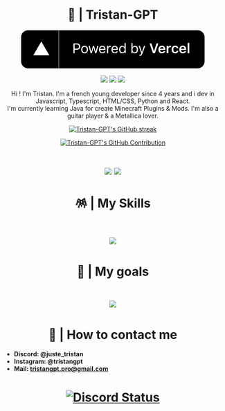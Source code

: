 <h1 align="center">👑 | Tristan-GPT</h1>

<p align="center">
<img src="./.github/powered-by-vercel.svg">
</p>

<p align="center">
<img src="https://img.shields.io/badge/NodeJS: 18.20.2-grey?style=for-the-badge&logo=node.js">
<img src="https://img.shields.io/badge/Python: 3.12.3-grey?style=for-the-badge&logo=python">
<a href="https://www.discord.com/users/705425854825496656"><img src="https://img.shields.io/badge/My Discord-grey?style=for-the-badge&logo=discord"></a>

<p align="center">
  Hi ! I'm Tristan. I'm a french young developer since 4 years and i dev in Javascript, Typescript, HTML/CSS, Python and React. <br> I'm currently learning Java for create Minecraft Plugins & Mods.
  I'm also a guitar player & a Metallica lover.
</p>

<p align="center">
  <a href="https://github.com/Tristan-GPT">
    <img src="https://github-readme-streak-stats.herokuapp.com/?user=Tristan-GPT&theme=radical&border=7F3FBF&background=0D1117" alt="Tristan-GPT's GitHub streak"/>
  </a>
</p>

<p align="center">
  <a href="https://github.com/Tristan-GPT">
    <img src="https://github-profile-summary-cards.vercel.app/api/cards/profile-details?username=Tristan-GPT&theme=radical" alt="Tristan-GPT's GitHub Contribution"/>
  </a>
</p>

</p>

<h1 align="center">
<img src="https://github-readme-stats.vercel.app/api?username=Tristan-GPT&show_icons=true&theme=radical">
<img src="https://github-readme-stats.vercel.app/api/top-langs/?username=Tristan-GPT&theme=radical">
</h1>

<h1 align="center">🪅 | My Skills</h1>

<h1 align="center"><img src="https://skillicons.dev/icons?i=js,ts,py,html,css,react,bash,codepen,discord,discordjs,docker,express,git,github,gmail,linux,md,mongodb,mysql,nextjs,nodejs,notion,npm,pnpm,postman,sketchup,ubuntu,visualstudio,vscode,vite,windows,yarn&perline=8"></h1>

<h1 align="center">🎯 | My goals</h1>

<h1 align="center"><img src="https://skillicons.dev/icons?i=adonis,androidstudio,angular,arch,arduino,aws,azure,babel,blender,bootstrap,c,cpp,cs,clion,cloudflare,cmake,dart,debian,deno,devto,django,dotnet,electron,elixir,firebase,flask,flutter,gamemakerstudio,gcp,gitlab,go,godot,gulp,haskell,heroku,htmx,java,jest,kali,kotlin,ktor,kubernetes,laravel,lua,nestjs,nextjs,nginx,nuxtjs,obsidian,php,postgres,powershell,prisma,prometheus,sqlite,tailwind,tensorflow,threejs,unity,unreal,vercel,vitest,webpack,workers,&perline=13"></h1>

<h1 align="center">📱 | How to contact me</h1>

+ **Discord: @juste_tristan**
+ **Instagram: @tristangpt**
+ **Mail: tristangpt.pro@gmail.com**

<h1 align="center">
<a href="https://discord.com/users/705425854825496656" target="_blank"> 
  <img width="50%" align="center" alt="Discord Status" src="https://lanyard.cnrad.dev/api/705425854825496656?bg=1f1f1f&borderRadius=5px">
</h1>
